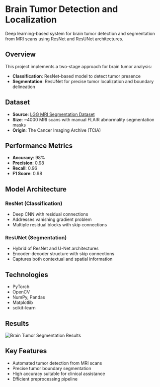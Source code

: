 # Brain Tumor Detection and Localization

Deep learning-based system for brain tumor detection and segmentation from MRI scans using ResNet and ResUNet architectures.

## Overview
This project implements a two-stage approach for brain tumor analysis:
- **Classification**: ResNet-based model to detect tumor presence
- **Segmentation**: ResUNet for precise tumor localization and boundary delineation

## Dataset
- **Source**: [LGG MRI Segmentation Dataset](https://www.kaggle.com/mateuszbuda/lgg-mri-segmentation)
- **Size**: ~4000 MRI scans with manual FLAIR abnormality segmentation masks
- **Origin**: The Cancer Imaging Archive (TCIA)

## Performance Metrics
- **Accuracy**: 98%
- **Precision**: 0.98
- **Recall**: 0.96
- **F1 Score**: 0.98

## Model Architecture
### ResNet (Classification)
- Deep CNN with residual connections
- Addresses vanishing gradient problem
- Multiple residual blocks with skip connections

### ResUNet (Segmentation)
- Hybrid of ResNet and U-Net architectures
- Encoder-decoder structure with skip connections
- Captures both contextual and spatial information

## Technologies
- PyTorch
- OpenCV
- NumPy, Pandas
- Matplotlib
- scikit-learn

## Results
![Brain Tumor Segmentation Results](https://github.com/user-attachments/assets/de83e7d2-a957-4183-8b16-c2daf25c4d47)

## Key Features
- Automated tumor detection from MRI scans
- Precise tumor boundary segmentation
- High accuracy suitable for clinical assistance
- Efficient preprocessing pipeline
